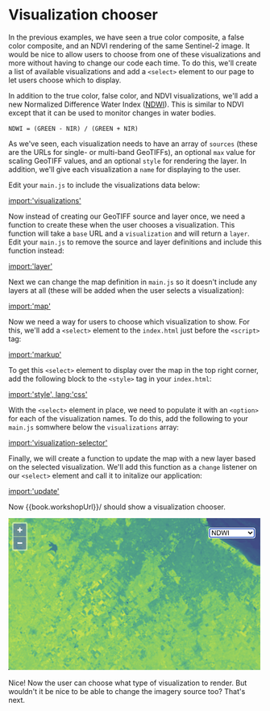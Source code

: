 # Visualization chooser

In the previous examples, we have seen a true color composite, a false color composite, and an NDVI rendering of the same Sentinel-2 image.  It would be nice to allow users to choose from one of these visualizations and more without having to change our code each time.  To do this, we'll create a list of available visualizations and add a `<select>` element to our page to let users choose which to display.

In addition to the true color, false color, and NDVI visualizations, we'll add a new Normalized Difference Water Index ([NDWI](https://en.wikipedia.org/wiki/Normalized_difference_water_index)).  This is similar to NDVI except that it can be used to monitor changes in water bodies.

```
NDWI = (GREEN - NIR) / (GREEN + NIR)
```

As we've seen, each visualization needs to have an array of `sources` (these are the URLs for single- or multi-band GeoTIFFs), an optional `max` value for scaling GeoTIFF values, and an optional `style` for rendering the layer.  In addition, we'll give each visualization a `name` for displaying to the user.

Edit your `main.js` to include the visualizations data below:

[import:'visualizations'](../../../src/en/examples/cog/visualizations.js)

Now instead of creating our GeoTIFF source and layer once, we need a function to create these when the user chooses a visualization.  This function will take a `base` URL and a `visualization` and will return a `layer`. Edit your `main.js` to remove the source and layer definitions and include this function instead:

[import:'layer'](../../../src/en/examples/cog/visualizations.js)

Next we can change the map definition in `main.js` so it doesn't include any layers at all (these will be added when the user selects a visualization):

[import:'map'](../../../src/en/examples/cog/visualizations.js)

Now we need a way for users to choose which visualization to show.  For this, we'll add a `<select>` element to the `index.html` just before the `<script>` tag:

[import:'markup'](../../../src/en/examples/cog/visualizations.html)

To get this `<select>` element to display over the map in the top right corner, add the following block to the `<style>` tag in your `index.html`:

[import:'style', lang:'css'](../../../src/en/examples/cog/visualizations.html)

With the `<select>` element in place, we need to populate it with an `<option>` for each of the visualization names.  To do this, add the following to your `main.js` somwhere below the `visualizations` array:

[import:'visualization-selector'](../../../src/en/examples/cog/visualizations.js)

Finally, we will create a function to update the map with a new layer based on the selected visualization.  We'll add this function as a `change` listener on our `<select>` element and call it to initalize our application:

[import:'update'](../../../src/en/examples/cog/visualizations.js)

Now {{book.workshopUrl}}/ should show a visualization chooser.

![Visualization chooser](visualizations.png)

Nice!  Now the user can choose what type of visualization to render.  But wouldn't it be nice to be able to change the imagery source too?  That's next.
